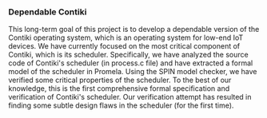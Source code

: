 ### Dependable Contiki


This long-term goal of this project is to develop a dependable version of the Contiki operating system, which is an operating system for low-end IoT devices. We have currently focused on the most critical component of Contiki, which is its scheduler. Specifically, we have analyzed the source code of Contiki's scheduler (in process.c file) and have extracted a formal model of the scheduler in Promela. Using the SPIN model checker, we have verified some critical properties of the scheduler. To the best of our knowledge, this is the first comprehensive formal specification and verification of Contiki's scheduler. Our verification attempt has resulted in finding some subtle design flaws in the scheduler (for the first time).
